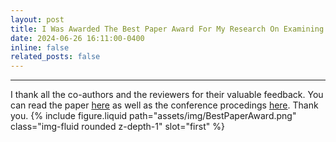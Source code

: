 ```yaml
---
layout: post
title: I Was Awarded The Best Paper Award For My Research On Examining Diverse Genders At Petra 2024
date: 2024-06-26 16:11:00-0400
inline: false
related_posts: false
---
```


---

I thank all the co-authors and the reviewers for their valuable feedback. You can read the paper [here](https://dl.acm.org/doi/pdf/10.1145/3652037.3652078) as well as the conference procedings [here](https://dl.acm.org/doi/proceedings/10.1145/3652037). Thank you.
{% include figure.liquid path="assets/img/BestPaperAward.png" class="img-fluid rounded z-depth-1" slot="first" %}
